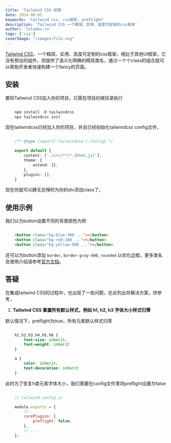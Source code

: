 ```yaml
---
title: 'Tailwind CSS 初探'
date: 2024-09-05
keywords: 'tailwind css, css框架, prefilght'
description: 'Tailwind CSS 一个精简、实用、高度可定制的css框架'
author: 'luludev.cn'
tags: ['css']
coverImage: "/images/file.svg"
---
```


[Tailwind CSS](https://www.tailwindcss.cn/)，一个精简、实用、高度可定制的css框架，相比于其他UI框架，它没有预设的组件，但提供了语义化明确的精简类名，通过一个个class的组合就可以帮助开发者快速构建一个fancy的页面。

## 安装

要将Tailwind CSS加入你的项目，只需在项目的根目录执行

```ts

    npm install -D tailwindcss
    npx tailwindcss init

```

现在tailwindcss已经加入你的项目，并且已经初始化tailwindcss config文件，

```ts

    /** @type {import('tailwindcss').Config} */

    export default {
        content: ['./src/**/*.{html,js}'],
        theme: {
            extend: {},
        },
        plugins: [],
    }

```

现在你就可以肆无忌惮的为你的div添加class了。

## 使用示例

我们以为button设置不同的背景颜色为例


```html

    <button class="bg-blue-300 ..."></button>
    <button class="bg-red-100 ..."></button>
    <button class="bg-yellow-500 ..."></button>

```

还可以为button添加 `border`, `border-gray-400`, `rounded` 以优化边框，更多类名及使用介绍请参考[官方文档](https://www.tailwindcss.cn/docs/installation)。

## 答疑

在集成tailwind CSS的过程中，也出现了一些问题，在此列出并解决方案，供参考，

1. **Tailwind CSS 重置所有默认样式，例如 h1, h2, h3 字体大小样式归零**

默认情况下，preflight为true，所有元素默认样式归零
    
```css

    h1,h2,h3,h4,h5,h6 {
        font-size: inherit;
        font-weight: inherit
    }

    a {
        color: inherit;
        text-decoration: inherit
    }

```

此时为了恢复h类元素字体大小，我们需要在config文件里将preflight设置为false

    
```js

    // tailwind.config.js

    module.exports = {
        // ...
        corePlugins: {
            preflight: false,
        },
        // ...
    };

```